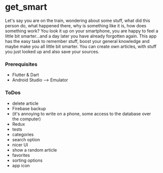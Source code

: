 # get_smart

Let's say you are on the train, wondering about some stuff, what did this person do, what happened there, why is something like it is, how does something work? 
You look it up on your smartphone, you are happy to feel a little bit smarter...and a day later you have already forgotten again.
This app has the easy task to remember stuff, boost your general knowledge and maybe make you all little bit smarter. You can create own articles, with stuff you just looked up
and also save your sources. 

### Prerequisites

* Flutter & Dart
* Android Studio --> Emulator

### ToDos

* delete article
* Firebase backup
* (it's annoying to write on a phone, some access to the database over the computer)
* Redux
* tests
* categories
* search option
* nicer UI
* show a random article
* favorites
* sorting options
* app icon
